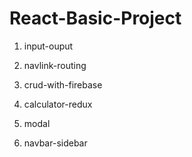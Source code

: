 # React-Basic-Project

1. input-ouput 

2. navlink-routing

3. crud-with-firebase

4. calculator-redux

5. modal

6. navbar-sidebar